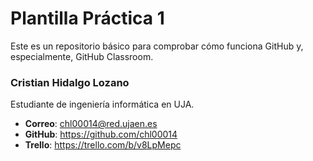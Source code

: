 # Plantilla Práctica 1
Este es un repositorio básico para comprobar cómo funciona GitHub y, especialmente, GitHub Classroom.

### Cristian Hidalgo Lozano

Estudiante de ingeniería informática en UJA.
* **Correo**: chl00014@red.ujaen.es
* **GitHub**: https://github.com/chl00014
* **Trello**: https://trello.com/b/v8LpMepc

